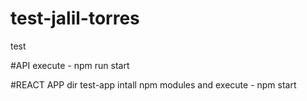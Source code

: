 # test-jalil-torres
test

#API
execute - npm run start

#REACT APP
dir test-app
intall npm modules and execute - npm start
